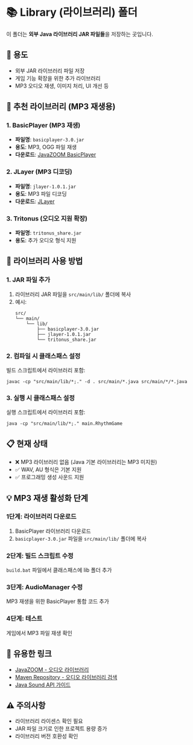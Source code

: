 # 📚 Library (라이브러리) 폴더

이 폴더는 **외부 Java 라이브러리 JAR 파일들**을 저장하는 곳입니다.

## 📁 용도

- 외부 JAR 라이브러리 파일 저장
- 게임 기능 확장을 위한 추가 라이브러리
- MP3 오디오 재생, 이미지 처리, UI 개선 등

## 🎵 **추천 라이브러리 (MP3 재생용)**

### **1. BasicPlayer** (MP3 재생)

- **파일명**: `basicplayer-3.0.jar`
- **용도**: MP3, OGG 파일 재생
- **다운로드**: [JavaZOOM BasicPlayer](http://www.javazoom.net/basicplayer/basicplayer.html)

### **2. JLayer** (MP3 디코딩)

- **파일명**: `jlayer-1.0.1.jar`
- **용도**: MP3 파일 디코딩
- **다운로드**: [JLayer](http://www.javazoom.net/javalayer/javalayer.html)

### **3. Tritonus** (오디오 지원 확장)

- **파일명**: `tritonus_share.jar`
- **용도**: 추가 오디오 형식 지원

## 🔧 **라이브러리 사용 방법**

### **1. JAR 파일 추가**

1. 라이브러리 JAR 파일을 `src/main/lib/` 폴더에 복사
2. 예시:
   ```
   src/
   └── main/
       └── lib/
           ├── basicplayer-3.0.jar
           ├── jlayer-1.0.1.jar
           └── tritonus_share.jar
   ```

### **2. 컴파일 시 클래스패스 설정**

빌드 스크립트에서 라이브러리 포함:

```batch
javac -cp "src/main/lib/*;." -d . src/main/*.java src/main/*/*.java
```

### **3. 실행 시 클래스패스 설정**

실행 스크립트에서 라이브러리 포함:

```batch
java -cp "src/main/lib/*;." main.RhythmGame
```

## 📋 **현재 상태**

- ❌ MP3 라이브러리 없음 (Java 기본 라이브러리는 MP3 미지원)
- ✅ WAV, AU 형식은 기본 지원
- ✅ 프로그래밍 생성 사운드 지원

## 💡 **MP3 재생 활성화 단계**

### **1단계: 라이브러리 다운로드**

1. BasicPlayer 라이브러리 다운로드
2. `basicplayer-3.0.jar` 파일을 `src/main/lib/` 폴더에 복사

### **2단계: 빌드 스크립트 수정**

`build.bat` 파일에서 클래스패스에 lib 폴더 추가

### **3단계: AudioManager 수정**

MP3 재생을 위한 BasicPlayer 통합 코드 추가

### **4단계: 테스트**

게임에서 MP3 파일 재생 확인

## 🔗 **유용한 링크**

- [JavaZOOM - 오디오 라이브러리](http://www.javazoom.net/)
- [Maven Repository - 오디오 라이브러리 검색](https://mvnrepository.com/)
- [Java Sound API 가이드](https://docs.oracle.com/javase/tutorial/sound/)

## ⚠️ **주의사항**

- 라이브러리 라이센스 확인 필요
- JAR 파일 크기로 인한 프로젝트 용량 증가
- 라이브러리 버전 호환성 확인
